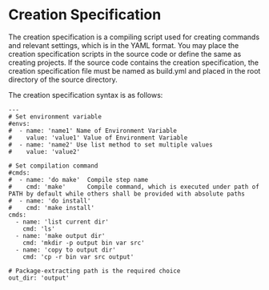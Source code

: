 # Creation Specification

The creation specification is a compiling script used for creating commands and relevant settings, which is in the YAML format. You may place the creation specification scripts in the source code or define the same as creating projects. If the source code contains the creation specification, the creation specification file must be named as build.yml and placed in the root directory of the source directory.

The creation specification syntax is as follows:

```
---
# Set environment variable
#envs:
#  - name: 'name1' Name of Environment Variable
#    value: 'value1' Value of Environment Variable
#  - name: 'name2' Use list method to set multiple values
#    value: 'value2'

# Set compilation command
#cmds: 
#  - name: 'do make'  Compile step name
#    cmd: 'make'      Compile command, which is executed under path of PATH by default while others shall be provided with absolute paths
#  - name: 'do install'
#    cmd: 'make install'
cmds:
  - name: 'list current dir'
    cmd: 'ls'
  - name: 'make output dir'
    cmd: 'mkdir -p output bin var src'
  - name: 'copy to output dir'
    cmd: 'cp -r bin var src output'

# Package-extracting path is the required choice
out_dir: 'output'
```

